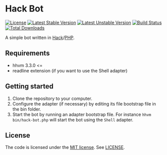 # Hack Bot

[![License](https://poser.pugx.org/tomzx/hack-bot/license.svg)](https://packagist.org/packages/tomzx/hack-bot)
[![Latest Stable Version](https://poser.pugx.org/tomzx/hack-bot/v/stable.svg)](https://packagist.org/packages/tomzx/hack-bot)
[![Latest Unstable Version](https://poser.pugx.org/tomzx/hack-bot/v/unstable.svg)](https://packagist.org/packages/tomzx/hack-bot)
[![Build Status](https://img.shields.io/travis/tomzx/hack-bot.svg)](https://travis-ci.org/tomzx/hack-bot)
[![Total Downloads](https://img.shields.io/packagist/dt/tomzx/hack-bot.svg)](https://packagist.org/packages/tomzx/hack-bot)

A simple bot written in [Hack](http://hacklang.org/)/[PHP](http://php.net/).

## Requirements

* hhvm 3.3.0 <=
* readline extension (if you want to use the Shell adapter)

## Getting started

1. Clone the repository to your computer.
2. Configure the adapter (if necessary) by editing its file bootstrap file in the bin folder.
3. Start the bot by running an adapter bootstrap file. For instance `hhvm bin/hack-bot.php` will start the bot using the `Shell` adapter.

## License

The code is licensed under the [MIT license](http://choosealicense.com/licenses/mit/). See [LICENSE](LICENSE).